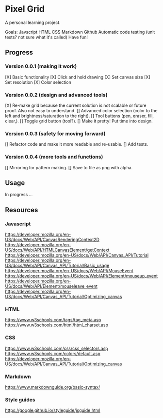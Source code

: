 # Pixel Grid

A personal learning project.

Goals:
Javscript
HTML
CSS
Markdown
Github
Automatic code testing (unit tests? not sure what it's called)
Have fun!


## Progress

### Version 0.0.1 (making it work)
[X] Basic functionality
[X] Click and hold drawing
[X] Set canvas size
[X] Set resolution
[X] Color selection

### Version 0.0.2 (design and advanced tools)
[X] Re-make grid because the current solution is not scalable or future proof. Also not easy to understand.
[] Advanced color selection (color to the left and brightness/saturation to the right).
[] Tool buttons (pen, eraser, fill, clear,).
[] Toggle grid button (tool?).
[] Make it pretty! Put time into design.

### Version 0.0.3 (safety for moving forward)
[] Refactor code and make it more readable and re-usable.
[] Add tests.

### Version 0.0.4 (more tools and functions)
[] Mirroring for pattern making.
[] Save to file as png with alpha.


## Usage

In progress ...


## Resources

### Javascript
https://developer.mozilla.org/en-US/docs/Web/API/CanvasRenderingContext2D
https://developer.mozilla.org/en-US/docs/Web/API/HTMLCanvasElement/getContext
https://developer.mozilla.org/en-US/docs/Web/API/Canvas_API/Tutorial
    https://developer.mozilla.org/en-US/docs/Web/API/Canvas_API/Tutorial/Basic_usage
https://developer.mozilla.org/en-US/docs/Web/API/MouseEvent
    https://developer.mozilla.org/en-US/docs/Web/API/Element/mouseup_event
    https://developer.mozilla.org/en-US/docs/Web/API/Element/mouseleave_event
https://developer.mozilla.org/en-US/docs/Web/API/Canvas_API/Tutorial/Optimizing_canvas

### HTML
https://www.w3schools.com/tags/tag_meta.asp
https://www.w3schools.com/html/html_charset.asp

### CSS
https://www.w3schools.com/css/css_selectors.asp
https://www.w3schools.com/colors/default.asp
https://developer.mozilla.org/en-US/docs/Web/API/Canvas_API/Tutorial/Optimizing_canvas

### Markdown
https://www.markdownguide.org/basic-syntax/

### Style guides
https://google.github.io/styleguide/jsguide.html
